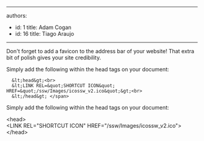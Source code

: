 

---
authors:
  - id: 1
    title: Adam Cogan
  - id: 16
    title: Tiago Araujo
---




<span class='intro'> <p>
      Don't forget to add a favicon to the address bar of your website! That extra bit of polish gives your site credibility.
     </p><p>
      Simply add the following within the head tags on your document&#58;
     </p>
                    
      &lt;head&gt;<br>
      &lt;LINK REL=&quot;SHORTCUT ICON&quot; HREF=&quot;/ssw/Images/icossw_v2.ico&quot;&gt;<br>
      &lt;/head&gt; </span>

<p>
      Simply add the following within the head tags on your document&#58;
     </p><div class="code">
      &lt;head&gt;<br>
      &lt;LINK REL=&quot;SHORTCUT ICON&quot; HREF=&quot;/ssw/Images/icossw_v2.ico&quot;&gt;<br>
      &lt;/head&gt;<br>
                    </div>


